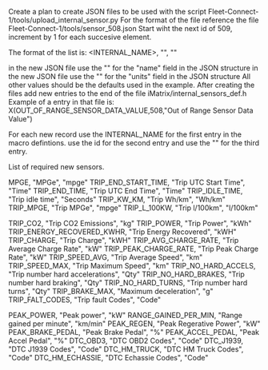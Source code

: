 Create a plan to create JSON files to be used with the script Fleet-Connect-1/tools/upload_internal_sensor.py
For the format of the file reference the file Fleet-Connect-1/tools/sensor_508.json
Start wiht the next id of 509, increment by 1 for each succesive element.

The format of the list is:
<INTERNAL_NAME>, "<Name>", "<units>"

in the new JSON file use the "<Name>" for the "name" field in the JSON structure
in the new JSON file use the "<units>" for the "units" field in the JSON structure
All other values should be the defaults used in the example.
After creating the files add new entries to the end of the file iMatrix/internal_sensors_def.h
Example of a entry in that file is: X(OUT_OF_RANGE_SENSOR_DATA_VALUE,508,"Out of Range Sensor Data Value")

For each new record use the INTERNAL_NAME for the first entry in the macro defintions. use the id for the second entry and use the "<Name>" for the third entry.


List of required new sensors.

MPGE, "MPGe", "mpge"
TRIP_END_START_TIME, "Trip UTC Start Time", "Time"
TRIP_END_TIME, "Trip UTC End Time", "Time"
TRIP_IDLE_TIME, "Trip idle time", "Seconds"
TRIP_KW_KM, "Trip Wh/km", "Wh/km"
TRIP_MPGE, "Trip MPGe", "mpge"
TRIP_L_100KW, "Trip l/100km", "l/100km"

TRIP_CO2, "Trip CO2 Emissions", "kg"
TRIP_POWER, "Trip Power", "kWh"
TRIP_ENERGY_RECOVERED_KWHR, "Trip Energy Recovered", "kWH"
TRIP_CHARGE, "Trip Charge", "kWH"
TRIP_AVG_CHARGE_RATE, "Trip Average Charge Rate", "kW"
TRIP_PEAK_CHARGE_RATE, "Trip Peak Charge Rate", "kW"
TRIP_SPEED_AVG, "Trip Average Speed", "km"
TRIP_SPEED_MAX, "Trip Maximum Speed", "km"
TRIP_NO_HARD_ACCELS, "Trip number hard accelerations", "Qty"
TRIP_NO_HARD_BRAKES, "Trip number hard braking", "Qty"
TRIP_NO_HARD_TURNS, "Trip number hard turns", "Qty"
TRIP_BRAKE_MAX, "Maximum deceleration", "g"
TRIP_FALT_CODES, "Trip fault Codes", "Code"

PEAK_POWER, "Peak power", "kW"
RANGE_GAINED_PER_MIN, "Range gained per minute", "km/min"
PEAK_REGEN, "Peak Regerative Power", "kW"
PEAK_BRAKE_PEDAL, "Peak Brake Pedal", "%"
PEAK_ACCEL_PEDAL, "Peak Accel Pedal", "%"
DTC_OBD3, "DTC OBD2 Codes", "Code"
DTC_J1939, "DTC J1939 Codes", "Code"
DTC_HM_TRUCK, "DTC HM Truck Codes", "Code"
DTC_HM_ECHASSIE, "DTC Echassie Codes", "Code"
